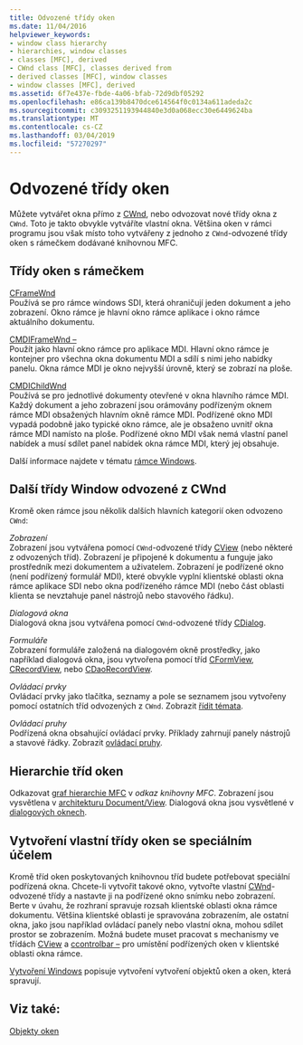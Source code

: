 ```yaml
---
title: Odvozené třídy oken
ms.date: 11/04/2016
helpviewer_keywords:
- window class hierarchy
- hierarchies, window classes
- classes [MFC], derived
- CWnd class [MFC], classes derived from
- derived classes [MFC], window classes
- window classes [MFC], derived
ms.assetid: 6f7e437e-fbde-4a06-bfab-72d9dbf05292
ms.openlocfilehash: e86ca139b8470dce614564f0c0134a611adeda2c
ms.sourcegitcommit: c3093251193944840e3d0a068ecc30e6449624ba
ms.translationtype: MT
ms.contentlocale: cs-CZ
ms.lasthandoff: 03/04/2019
ms.locfileid: "57270297"
---
```

# <a name="derived-window-classes"></a>Odvozené třídy oken

Můžete vytvářet okna přímo z [CWnd](../mfc/reference/cwnd-class.md), nebo odvozovat nové třídy okna z `CWnd`. Toto je takto obvykle vytváříte vlastní okna. Většina oken v rámci programu jsou však místo toho vytvářeny z jednoho z `CWnd`-odvozené třídy oken s rámečkem dodávané knihovnou MFC.

## <a name="frame-window-classes"></a>Třídy oken s rámečkem

[CFrameWnd](../mfc/reference/cframewnd-class.md)<br/>
Používá se pro rámce windows SDI, která ohraničují jeden dokument a jeho zobrazení. Okno rámce je hlavní okno rámce aplikace i okno rámce aktuálního dokumentu.

[CMDIFrameWnd –](../mfc/reference/cmdiframewnd-class.md)<br/>
Použít jako hlavní okno rámce pro aplikace MDI. Hlavní okno rámce je kontejner pro všechna okna dokumentu MDI a sdílí s nimi jeho nabídky panelu. Okna rámce MDI je okno nejvyšší úrovně, který se zobrazí na ploše.

[CMDIChildWnd](../mfc/reference/cmdichildwnd-class.md)<br/>
Používá se pro jednotlivé dokumenty otevřené v okna hlavního rámce MDI. Každý dokument a jeho zobrazení jsou orámovány podřízeným oknem rámce MDI obsažených hlavním okně rámce MDI. Podřízené okno MDI vypadá podobně jako typické okno rámce, ale je obsaženo uvnitř okna rámce MDI namísto na ploše. Podřízené okno MDI však nemá vlastní panel nabídek a musí sdílet panel nabídek okna rámce MDI, který jej obsahuje.

Další informace najdete v tématu [rámce Windows](../mfc/frame-windows.md).

## <a name="other-window-classes-derived-from-cwnd"></a>Další třídy Window odvozené z CWnd

Kromě oken rámce jsou několik dalších hlavních kategorií oken odvozeno `CWnd`:

*Zobrazení*<br/>
Zobrazení jsou vytvářena pomocí `CWnd`-odvozené třídy [CView](../mfc/reference/cview-class.md) (nebo některé z odvozených tříd). Zobrazení je připojené k dokumentu a funguje jako prostředník mezi dokumentem a uživatelem. Zobrazení je podřízené okno (není podřízený formulář MDI), které obvykle vyplní klientské oblasti okna rámce aplikace SDI nebo okna podřízeného rámce MDI (nebo část oblasti klienta se nevztahuje panel nástrojů nebo stavového řádku).

*Dialogová okna*<br/>
Dialogová okna jsou vytvářena pomocí `CWnd`-odvozené třídy [CDialog](../mfc/reference/cdialog-class.md).

*Formuláře*<br/>
Zobrazení formuláře založená na dialogovém okně prostředky, jako například dialogová okna, jsou vytvořena pomocí tříd [CFormView](../mfc/reference/cformview-class.md), [CRecordView](../mfc/reference/crecordview-class.md), nebo [CDaoRecordView](../mfc/reference/cdaorecordview-class.md).

*Ovládací prvky*<br/>
Ovládací prvky jako tlačítka, seznamy a pole se seznamem jsou vytvořeny pomocí ostatních tříd odvozených z `CWnd`. Zobrazit [řídit témata](../mfc/controls-mfc.md).

*Ovládací pruhy*<br/>
Podřízená okna obsahující ovládací prvky. Příklady zahrnují panely nástrojů a stavové řádky. Zobrazit [ovládací pruhy](../mfc/control-bars.md).

## <a name="window-class-hierarchy"></a>Hierarchie tříd oken

Odkazovat [graf hierarchie MFC](../mfc/hierarchy-chart.md) v *odkaz knihovny MFC*. Zobrazení jsou vysvětlena v [architekturu Document/View](../mfc/document-view-architecture.md). Dialogová okna jsou vysvětlené v [dialogových oknech](../mfc/dialog-boxes.md).

## <a name="creating-your-own-special-purpose-window-classes"></a>Vytvoření vlastní třídy oken se speciálním účelem

Kromě tříd oken poskytovaných knihovnou tříd budete potřebovat speciální podřízená okna. Chcete-li vytvořit takové okno, vytvořte vlastní [CWnd](../mfc/reference/cwnd-class.md)-odvozené třídy a nastavte ji na podřízené okno snímku nebo zobrazení. Berte v úvahu, že rozhraní spravuje rozsah klientské oblasti okna rámce dokumentu. Většina klientské oblasti je spravována zobrazením, ale ostatní okna, jako jsou například ovládací panely nebo vlastní okna, mohou sdílet prostor se zobrazením. Možná budete muset pracovat s mechanismy ve třídách [CView](../mfc/reference/cview-class.md) a [ccontrolbar –](../mfc/reference/ccontrolbar-class.md) pro umístění podřízených oken v klientské oblasti okna rámce.

[Vytvoření Windows](../mfc/creating-windows.md) popisuje vytvoření vytvoření objektů oken a oken, která spravují.

## <a name="see-also"></a>Viz také:

[Objekty oken](../mfc/window-objects.md)
